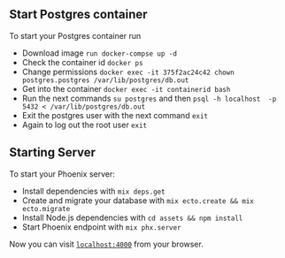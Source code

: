 ## Start Postgres container
To start your Postgres container run
  * Download image `run docker-compse up -d`
  * Check the container id `docker ps`
  * Change permissions `docker exec -it 375f2ac24c42 chown postgres.postgres /var/lib/postgres/db.out`
  * Get into the container `docker exec -it containerid bash`
  * Run the next commands `su postgres` and then `psql -h localhost  -p 5432 < /var/lib/postgres/db.out`
  * Exit the postgres user with the next command `exit`
  * Again to log out the root user `exit`

## Starting Server    
To start your Phoenix server:

  * Install dependencies with `mix deps.get`
  * Create and migrate your database with `mix ecto.create && mix ecto.migrate`
  * Install Node.js dependencies with `cd assets && npm install`
  * Start Phoenix endpoint with `mix phx.server`

Now you can visit [`localhost:4000`](http://localhost:4000) from your browser.
